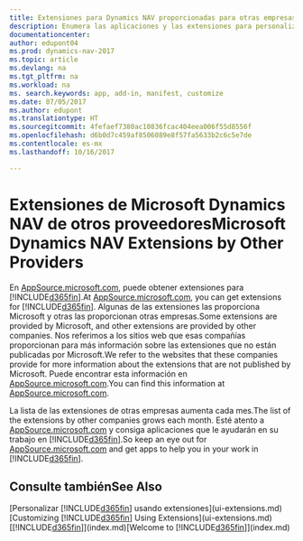 ```yaml
---
title: Extensiones para Dynamics NAV proporcionadas para otras empresas
description: Enumera las aplicaciones y las extensiones para personalizar Dynamics NAV finanzas proporcionados por otras empresas.
documentationcenter: 
author: edupont04
ms.prod: dynamics-nav-2017
ms.topic: article
ms.devlang: na
ms.tgt_pltfrm: na
ms.workload: na
ms. search.keywords: app, add-in, manifest, customize
ms.date: 07/05/2017
ms.author: edupont
ms.translationtype: HT
ms.sourcegitcommit: 4fefaef7380ac10836fcac404eea006f55d8556f
ms.openlocfilehash: d6b0d7c459af8506089e8f57fa5633b2c6c5e7de
ms.contentlocale: es-mx
ms.lasthandoff: 10/16/2017

---
```

# <a name="microsoft-dynamics-nav-extensions-by-other-providers"></a><span data-ttu-id="a6d73-103">Extensiones de Microsoft Dynamics NAV de otros proveedores</span><span class="sxs-lookup"><span data-stu-id="a6d73-103">Microsoft Dynamics NAV Extensions by Other Providers</span></span>
<span data-ttu-id="a6d73-104">En [AppSource.microsoft.com](https://appsource.microsoft.com/), puede obtener extensiones para [!INCLUDE[d365fin](includes/d365fin_md.md)].</span><span class="sxs-lookup"><span data-stu-id="a6d73-104">At [AppSource.microsoft.com](https://appsource.microsoft.com/), you can get extensions for [!INCLUDE[d365fin](includes/d365fin_md.md)].</span></span> <span data-ttu-id="a6d73-105">Algunas de las extensiones las proporciona Microsoft y otras las proporcionan otras empresas.</span><span class="sxs-lookup"><span data-stu-id="a6d73-105">Some extensions are provided by Microsoft, and other extensions are provided by other companies.</span></span> <span data-ttu-id="a6d73-106">Nos referimos a los sitios web que esas compañías proporcionan para más información sobre las extensiones que no están publicadas por Microsoft.</span><span class="sxs-lookup"><span data-stu-id="a6d73-106">We refer to the websites that these companies provide for more information about the extensions that are not published by Microsoft.</span></span> <span data-ttu-id="a6d73-107">Puede encontrar esta información en [AppSource.microsoft.com](https://appsource.microsoft.com/en-us/marketplace/apps?product=dynamics-365%3Bdynamics-365-for-financials&page=1).</span><span class="sxs-lookup"><span data-stu-id="a6d73-107">You can find this information at [AppSource.microsoft.com](https://appsource.microsoft.com/en-us/marketplace/apps?product=dynamics-365%3Bdynamics-365-for-financials&page=1).</span></span>  

<span data-ttu-id="a6d73-108">La lista de las extensiones de otras empresas aumenta cada mes.</span><span class="sxs-lookup"><span data-stu-id="a6d73-108">The list of the extensions by other companies grows each month.</span></span> <span data-ttu-id="a6d73-109">Esté atento a [AppSource.microsoft.com](https://appsource.microsoft.com/en-us/marketplace/apps?product=dynamics-365%3Bdynamics-365-for-financials&page=1) y consiga aplicaciones que le ayudarán en su trabajo en [!INCLUDE[d365fin](includes/d365fin_md.md)].</span><span class="sxs-lookup"><span data-stu-id="a6d73-109">So keep an eye out for [AppSource.microsoft.com](https://appsource.microsoft.com/en-us/marketplace/apps?product=dynamics-365%3Bdynamics-365-for-financials&page=1) and get apps to help you in your work in [!INCLUDE[d365fin](includes/d365fin_md.md)].</span></span>  

## <a name="see-also"></a><span data-ttu-id="a6d73-110">Consulte también</span><span class="sxs-lookup"><span data-stu-id="a6d73-110">See Also</span></span>
<span data-ttu-id="a6d73-111">[Personalizar [!INCLUDE[d365fin](includes/d365fin_md.md)] usando extensiones](ui-extensions.md)</span><span class="sxs-lookup"><span data-stu-id="a6d73-111">[Customizing [!INCLUDE[d365fin](includes/d365fin_md.md)] Using Extensions](ui-extensions.md)</span></span>  
<span data-ttu-id="a6d73-112">[[!INCLUDE[d365fin](includes/d365fin_md.md)]](index.md)</span><span class="sxs-lookup"><span data-stu-id="a6d73-112">[Welcome to [!INCLUDE[d365fin](includes/d365fin_md.md)]](index.md)</span></span>  

